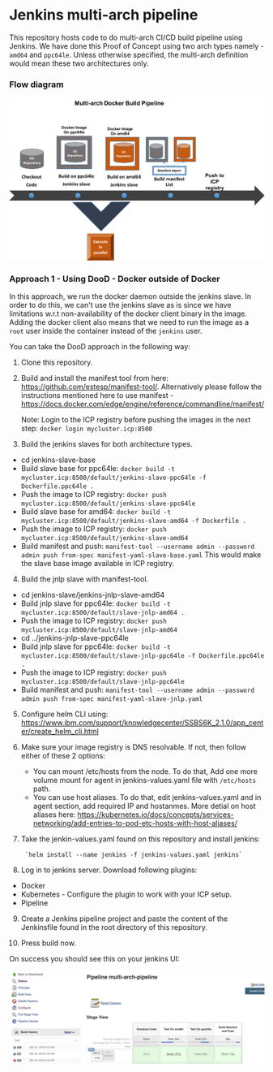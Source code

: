 # Jenkins multi-arch pipeline

This repository hosts code to do multi-arch CI/CD build pipeline using Jenkins.
We have done this Proof of Concept using two arch types namely - `amd64` and `ppc64le`. Unless otherwise specified, the multi-arch definition would mean these two architectures only.

### Flow diagram

![alt text](ci_cd.png)

### Approach 1 - Using DooD - Docker outside of Docker

In this approach, we run the docker daemon outside the jenkins slave. In order to do this, we can't use the jenkins slave as is since we have limitations w.r.t non-availability of the docker client binary in the image. Adding the docker client also means that we need to run the image as a `root` user inside the container instead of the `jenkins` user.

You can take the DooD approach in the following way:

1. Clone this repository.

2. Build and install the manifest tool from here: https://github.com/estesp/manifest-tool/. Alternatively please follow the instructions mentioned here to use manifest - https://docs.docker.com/edge/engine/reference/commandline/manifest/

   Note: Login to the ICP registry before pushing the images in the next step: `docker login mycluster.icp:8500`

3. Build the jenkins slaves for both architecture types.
  - cd jenkins-slave-base
  - Build slave base for ppc64le: `docker build -t mycluster.icp:8500/default/jenkins-slave-ppc64le -f Dockerfile.ppc64le .`
  - Push the image to ICP registry: `docker push mycluster.icp:8500/default/jenkins-slave-ppc64le`
  - Build slave base for amd64:   `docker build -t mycluster.icp:8500/default/jenkins-slave-amd64 -f Dockerfile .`
  - Push the image to ICP registry: `docker push mycluster.icp:8500/default/jenkins-slave-amd64`
  - Build manifest and push: `manifest-tool --username admin --password admin push from-spec manifest-yaml-slave-base.yaml`
  This would make the slave base image available in ICP registry.
  
4. Build the jnlp slave with manifest-tool.
  - cd jenkins-slave/jenkins-jnlp-slave-amd64
  - Build jnlp slave for ppc64le: `docker build -t mycluster.icp:8500/default/slave-jnlp-amd64 .`
  - Push the image to ICP registry: `docker push mycluster.icp:8500/default/slave-jnlp-amd64`
  - cd ../jenkins-jnlp-slave-ppc64le
  - Build jnlp slave for ppc64le:   `docker build -t mycluster.icp:8500/default/slave-jnlp-ppc64le -f Dockerfile.ppc64le .`
  - Push the image to ICP registry: `docker push mycluster.icp:8500/default/slave-jnlp-ppc64le`
  - Build manifest and push: `manifest-tool --username admin --password admin push from-spec manifest-yaml-slave-jnlp.yaml`
 
 5. Configure helm CLI using: https://www.ibm.com/support/knowledgecenter/SSBS6K_2.1.0/app_center/create_helm_cli.html
 
 6. Make sure your image registry is DNS resolvable. If not, then follow either of these 2 options:
       - You can mount /etc/hosts from the node. To do that, Add one more volume mount for agent in jenkins-values.yaml file with `/etc/hosts` path.
       - You can use host aliases. To do that, edit jenkins-values.yaml and in agent section, add required IP and hostanmes. More detial on host aliases here: https://kubernetes.io/docs/concepts/services-networking/add-entries-to-pod-etc-hosts-with-host-aliases/

 7. Take the jenkin-values.yaml found on this repository and install jenkins:
 
         `helm install --name jenkins -f jenkins-values.yaml jenkins`
 
 8. Log in to jenkins server. Download following plugins:
   - Docker
   - Kubernetes - Configure the plugin to work with your ICP setup.
   - Pipeline

 9. Create a Jenkins pipeline project and paste the content of the Jenkinsfile found in the root directory of this repository.
 
 10. Press build now.
 
 On success you should see this on your jenkins UI:
 
 ![alt text](ci_cd_2.png)
 
